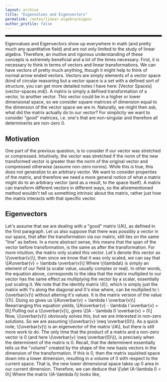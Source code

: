 ```yaml
---
layout: archive
title: "Eigenvalues and Eigenvectors"
permalink: /notes/linear-algebra/eigen/
author_profile: false
--- 
```

<hr style="border: 2px solid black;">
Eigenvalues and Eigenvectors show up everywhere in math (and pretty much any quantitative field) and are not only limited to the study of linear algebra. Therefore, an inuitive and rigorous understanding of these concepts is extremely beneficial and a lot of the times necessary. First, it is necessary to think in terms of vectors and linear transformations. We can have vectors of pretty much anything, though it might help to think of normal arrow ended vectors. Vectors are simply elements of a vector space (kind of circular reasoning but a vector space is a set with a defined sort of structure, you can get more detailed notes I have here: [Vector Spaces](vector-spaces.md)). A matrix is simply a defined transformation of a vector, to another vector. This vector could be in a higher or lower dimensional space, so we consider square matrices of dimension equal to the dimension of the vector space we are in. Naturally, we might then ask, what did the matrix actually do to our vector? For simplicity we want to consider "good" matrices, i.e. one's that are non-singular and therefore all determinents are non-zero 0.

## Motivation
One part of the previous question, is to consider if our vector was stretched or compressed. Intuitively, the vector was stretched if the norm of the new transformed vector is greater than the norm of the original vector and compressed otherwise (assume non-zero norms). While this is true, this does not generalize to an arbitrary vector. We want to consider properties of the matrix, and therefore we need a more general notion of what a matrix might do to an arbitrary vector (and as a result, to the space itself). A matrix can transform different vectors in different ways, so the aforementioned method wouldn't tell us something intrinsic about the matrix, rather just how the matrix interacts with that specific vector.

## Eigenvectors
Let's assume that we are dealing with a "good" matrix \\(A\\), as defined in the first paragraph. Let us also suppose that there was possibly a vector in our space, that after the transformation via our matrix, still lies on the same "line" as before. In a more abstract sense, this means that the span of the vector before transformation, is the same as after the transformation. For more intuition, the matrix only scaled this vector. Let's denote this vector as \\(\overbar{v}\\), then since we know that it was only scaled, we can say that
\\[A\overbar{v} = \lambda \overbar{v}\\]
Where \\(\lambda\\) is simply an element of our field (a scalar value, usually complex or real). In other words, the equation above, corresponds to the idea that the matrix multiplied to our vector has the same effect as multiplying the vector by a scalar, essentially just scaling it. We note that the identity matrix \\(I\\), which is simply just the matrix with 1's along the diagonal and 0's else where, can be multiplied to \\(\overbar{v}\\) without altering it's values. It is the matrix version of the value \\(1\\). Doing so gives us
\\[A\overbar{v} = \lambda I \overbar{v}\\]
Reearranging this equation yields, 
\\[A\overbar{v} - \lambda I \overbar{v} = 0\\]
Pulling out a \\(\overbar{v}\\), gives
\\[(A - \lambda I) \overbar{v} = 0\\]
Now, \\(\overbar{v}\\) obviously solves this, but we are interested in non-zero solutions. So we are assuming \\(\overbar{v} \neq \overbar{0}\\).  As a quick note, \\(\overbar{v}\\) is an eigenvector of the matrix \\(A\\), but there is still more work to do. The only time that the product of a matrix and a non-zero vector is 0 (and here \\(\overbar{v} \neq \overbar{0}\\)), is precisely when the determinent of the matrix is 0. Recall, that the determinent essentially tells us the "volume" created by the shape of the new basis vectors in the dimension of the transformation. If this is 0, then the matrix squished space down into a lower dimension, resulting in a volume of 0 with respect to the current space. That is, the new lower dimensional space takes up 0 area in our current dimension. Therefore, we can deduce that 
\\[\det (A-\lambda I) = 0\\]
Where the matrix \\(A-\lambda I\\) looks like,
